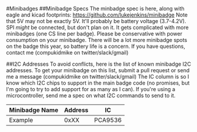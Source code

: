 #Minibadges
##Minibadge Specs
The minbadge spec is here, along with eagle and kicad footprints: https://github.com/lukejenkins/minibadge
Note that 5V may not be exactly 5V. It'll probably be battery voltage (3.7-4.2V).
SPI *might* be connected, but don't plan on it. It gets complicated with more minibadges (one CS line per badge).
Please be conservative with power consumption on your minibadge. There will be a lot more minibadge spots on the badge this year, so battery life is a concern.
If you have questions, contact me (compukidmike on twitter/slack/gmail)

##I2C Addresses
To avoid conflicts, here is the list of known minibadge I2C addresses.
To get your minibadge on this list, submit a pull request or send me a message (compukidmike on twitter/slack/gmail)
The IC column is so I know which I2C chips to support in the main badge code (no promises, but I'm going to try to add support for as many as I can). If you're using a microcontroller, send me a spec on what I2C commands to send to it.

| Minibadge Name | Address | IC |
| --- | --- | --- |
| Example | 0xXX | PCA9536 |

